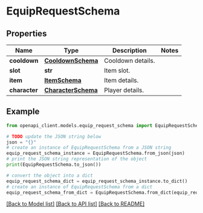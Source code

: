 # EquipRequestSchema


## Properties

Name | Type | Description | Notes
------------ | ------------- | ------------- | -------------
**cooldown** | [**CooldownSchema**](CooldownSchema.md) | Cooldown details. | 
**slot** | **str** | Item slot. | 
**item** | [**ItemSchema**](ItemSchema.md) | Item details. | 
**character** | [**CharacterSchema**](CharacterSchema.md) | Player details. | 

## Example

```python
from openapi_client.models.equip_request_schema import EquipRequestSchema

# TODO update the JSON string below
json = "{}"
# create an instance of EquipRequestSchema from a JSON string
equip_request_schema_instance = EquipRequestSchema.from_json(json)
# print the JSON string representation of the object
print(EquipRequestSchema.to_json())

# convert the object into a dict
equip_request_schema_dict = equip_request_schema_instance.to_dict()
# create an instance of EquipRequestSchema from a dict
equip_request_schema_from_dict = EquipRequestSchema.from_dict(equip_request_schema_dict)
```
[[Back to Model list]](../README.md#documentation-for-models) [[Back to API list]](../README.md#documentation-for-api-endpoints) [[Back to README]](../README.md)


